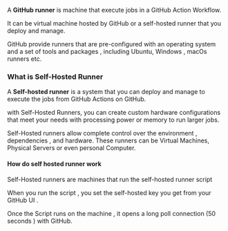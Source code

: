 

A **GitHub runner** is machine that execute jobs in a GitHub Action Workflow. 

It can be virtual machine hosted by GitHub or a self-hosted runner that you deploy and manage. 

GitHub provide runners that are pre-configured with an operating system and a set of tools and packages , including Ubuntu, Windows , macOs runners etc. 


### What is Self-Hosted Runner

A **Self-hosted runner** is a system that you can deploy and manage to execute the jobs from GitHub Actions on GitHub. 

with Self-Hosted Runners, you can create custom hardware configurations that meet your needs with processing power or memory to run larger jobs. 

Self-Hosted runners allow complete control over the environment , dependencies , and hardware. 
These runners can be Virtual Machines, Physical Servers or even personal Computer. 

#### How do self hosted runner work

Self-Hosted runners are machines that run the self-hosted runner script 

When you run the script , you set the self-hosted key you get from your GitHub UI . 

Once the Script runs on the machine , it opens a long poll connection (50 seconds ) with GitHub. 

